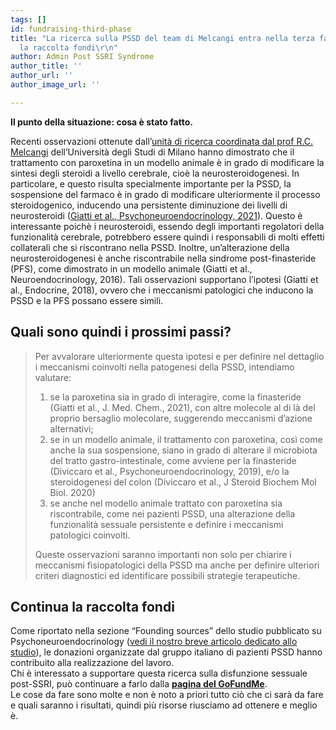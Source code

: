 ```yaml
---
tags: []
id: fundraising-third-phase
title: "La ricerca sulla PSSD del team di Melcangi entra nella terza fase. Continua
  la raccolta fondi\r\n"
author: Admin Post SSRI Syndrome
author_title: ''
author_url: ''
author_image_url: ''

---
```

**Il punto della situazione: cosa è stato fatto.**

Recenti osservazioni ottenute dall’[unità di ricerca coordinata dal prof R.C. Melcangi](http://www.disfeb.unimi.it/ecm/home/ricerca/laboratori-ricerca/laboratorio-di-neuroendocrinologia "Apri in una nuova finestra la pagina del laboratorio di neuroendocrinologia") dell’Università degli Studi di Milano hanno dimostrato che il trattamento con paroxetina in un modello animale è in grado di modificare la sintesi degli steroidi a livello cerebrale, cioè la neurosteroidogenesi. In particolare, e questo risulta specialmente importante per la PSSD, la sospensione del farmaco è in grado di modificare ulteriormente il processo steroidogenico, inducendo una persistente diminuzione dei livelli di neurosteroidi ([Giatti et al., Psychoneuroendocrinology, 2021](https://authors.elsevier.com/c/1dTfu15hUdTGgL "Apri il full text del paper finché disponibile in libero accesso")). Questo è interessante poichè i neurosteroidi, essendo degli importanti regolatori della funzionalità cerebrale, potrebbero essere quindi i responsabili di molti effetti collaterali che si riscontrano nella PSSD. Inoltre, un’alterazione della neurosteroidogenesi è anche riscontrabile nella sindrome post-finasteride (PFS), come dimostrato in un modello animale (Giatti et al., Neuroendocrinology, 2016). Tali osservazioni supportano l’ipotesi (Giatti et al., Endocrine, 2018), ovvero che i meccanismi patologici che inducono la PSSD e la PFS possano essere simili.

## Quali sono quindi i prossimi passi?

> Per avvalorare ulteriormente questa ipotesi e per definire nel dettaglio i meccanismi coinvolti nella patogenesi della PSSD, intendiamo valutare:  
> 1) se la paroxetina sia in grado di interagire, come la finasteride (Giatti et al., J. Med. Chem., 2021), con altre molecole al di là del proprio bersaglio molecolare, suggerendo meccanismi d’azione alternativi;  
> 2) se in un modello animale, il trattamento con paroxetina, così come anche la sua sospensione, siano in grado di alterare il microbiota del tratto gastro-intestinale, come avviene per la finasteride (Diviccaro et al., Psychoneuroendocrinology, 2019), e/o la steroidogenesi del colon (Diviccaro et al., J Steroid Biochem Mol Biol. 2020)  
> 3) se anche nel modello animale trattato con paroxetina sia riscontrabile, come nei pazienti PSSD, una alterazione della funzionalità sessuale persistente e definire i meccanismi patologici coinvolti.
>
> Queste osservazioni saranno importanti non solo per chiarire i meccanismi fisiopatologici della PSSD ma anche per definire ulteriori criteri diagnostici ed identificare possibili strategie terapeutiche.

## **Continua la raccolta fondi**

Come riportato nella sezione “Founding sources” dello studio pubblicato su Psychoneuroendocrinology ([vedi il nostro breve articolo dedicato allo studio](https://postssrisyndrome.org/completato-il-primo-studio-sulla-sospensione-di-paroxetina-da-parte-delluniversita-di-milano-nel-contesto-della-ricerca-sulleziologia-della-disfunzione-sessuale-post-ssri-pssd/)), le donazioni organizzate dal gruppo italiano di pazienti PSSD hanno contribuito alla realizzazione del lavoro.  
Chi è interessato a supportare questa ricerca sulla disfunzione sessuale post-SSRI, può continuare a farlo dalla [**pagina del GoFundMe**](https://www.gofundme.com/f/27l8qmes5c).  
Le cose da fare sono molte e non è noto a priori tutto ciò che ci sarà da fare e quali saranno i risultati, quindi più risorse riusciamo ad ottenere e meglio è.